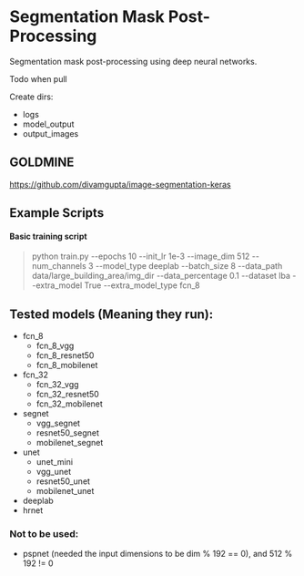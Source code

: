 # Segmentation Mask Post-Processing
Segmentation mask post-processing using deep neural networks.

Todo when pull

Create dirs:
* logs
* model_output
* output_images


## GOLDMINE
https://github.com/divamgupta/image-segmentation-keras


## Example Scripts

#### Basic training script

> python train.py --epochs 10 --init_lr 1e-3 --image_dim 512 --num_channels 3 --model_type deeplab --batch_size 8 --data_path data/large_building_area/img_dir --data_percentage 0.1 --dataset lba --extra_model True --extra_model_type fcn_8


## Tested models (Meaning they run):

* fcn_8
    * fcn_8_vgg
    * fcn_8_resnet50
    * fcn_8_mobilenet
* fcn_32
    * fcn_32_vgg
    * fcn_32_resnet50
    * fcn_32_mobilenet
* segnet
    * vgg_segnet
    * resnet50_segnet
    * mobilenet_segnet
* unet
    * unet_mini
    * vgg_unet
    * resnet50_unet
    * mobilenet_unet
* deeplab
* hrnet

### Not to be used:

* pspnet (needed the input dimensions to be dim % 192 == 0), and 512 % 192 != 0
